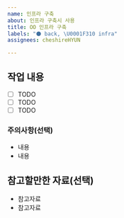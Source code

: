 ```yaml
---
name: 인프라 구축
about: 인프라 구축시 사용
title: OO 인프라 구축
labels: "⚫ back, \U0001F310 infra"
assignees: cheshireHYUN

---
```


## 작업 내용

- [ ] TODO
- [ ] TODO
- [ ] TODO

### 주의사항(선택)

- 내용
- 내용

## 참고할만한 자료(선택)

- 참고자료
- 참고자료
